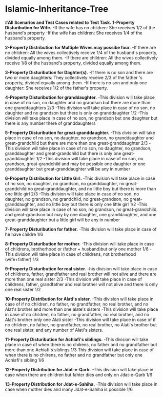 # Islamic-Inheritance-Tree
#**All Scenarios and Test Cases related to Test Task.**
**1-Property Disturibution for Wife.**
	-If the wife has no children: She receives 1/2 of the husband's property
	-If the wife has children: She receives 1/4 of the husband's property.

**2-Property Distribution for Multiple Wives may possibe four.**
	-If there are no children: All the wives collectively receive 1/4 of the husband's property, divided equally among them.
	-If there are children: All the wives collectively receive 1/8 of the husband's property, divided equally among them.

**3-Property Disturibution for Daghter(s).**
	-If there is no son and there are two or more daughters: They collectively receive 2/3 of the father	's property, divided equally among them.
	-If there is no son and only one daughter: She receives 1/2 of the father's property.

**4-Property Disturibution for granddaughter.**
	-This division will take place in case of no son, no daughter and no grandson but there are more than one granddaughters 2/3
	-This division will take place in case of no son, no daughter and no grandson but there is only on granddaughter 1/2
	-This division will take place in case of no son, no grandson but one daughter but there is any  number there of granddaughters

**5-Property Disturibution for great-granddaughter.**
	-This division will take place in case of no son, no daughter, no grandson, no granddaughter and great-grandchild but there are more than one great-granddaughter 2/3
	-This division will take place in case of no son, no daughter, no grandson, granddaughter and great-grandchild but  there is only one great-granddaughter  1/2
	-This division will take place in case of no son, no grandson, great-grandchild and may be possible one daughter or one granddaughter but great-granddaughter will be any in number

**6-Property Distribution for Little Girl.**
	-This division will take place in case of no son, no daughter, no grandson, no granddaughter, no great-grandchild no great-granddaughter, and no little boy but there is more than one little girl 2/3
	-This division will take place in case of no son, no daughter, no grandson, no grandchild, no great-grandson, no great-granddaughter, and no little boy but there is only one little girl  1/2
	-This division will take place in case of no son, no grandson, no great-grandchild, and great-grandson but may by one daughter, one granddaughter, and one great-granddaughter but a little girl will be any in number

**7-Property Disturibution for father.**
	-This division will take place in case of he have childre 1/6

**8-Property Disturibution for mother.**
	-This division will take place in case of childrens, brotherhood or (father + husband)but only one mother 1/6
	-This division will take place in case of childrens, not brotherhood (wife+father) 1/3

**9-Property Disturibution for real sister.**
	-his division will take place in case of childrens, father, grandfather and real brother will not alive and there are more than one real sister 2/3
	-This  division will take place in case of childrens, father, grandfather and real brother will not alive and there is  only one real sister 1/2

**10-Property Distribution for Alati's sister.**
	-This  division will take place in case of if no children, no father, no grandfather, no real brother, and no Alat's brother and more than one alate's sisters
	-This  division will take place in case of no children, no father, no grandfather, no real brother, and no Alat's brother only  one Alati sister
	-This division will take place in case of if no children, no father, no grandfather, no real brother, no Alati's brother but one real sister, and any number of Alati's sisters.

**11-Property Disturibution for Achiafi's siblings.**
	-This  division will take place in case of when there is no chilrens, no father and no grandfather but more than one Achiafi's siblings 1/3
	This  division will take place in case of when there is no chilrens, no father and no grandfather but only one Achiafi's sibling 1/6

**12-Property Distribution for Jdat-e-Qarb.**
	-This  division will take place in case when there are children but fahter dies and only on Jdat-e-Qarb 1/6

**13-Property Distribution for Jdat-e-Sahiha.**
	-This  division will take place in case when mother dies and many Jdat-e-Sahiha is possible 1/6 
